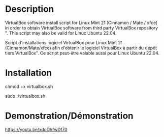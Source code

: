 # Description
VirtualBox software install script for Linux Mint 21 (Cinnamon / Mate / xfce) in order to obtain VirtualBox software from third party VirtualBox repository ". This script may also be valid for Linux Ubuntu 22.04.

Script d'installations logiciel VirtualBox pour Linux Mint 21 (Cinnamon/Mate/xfce) afin d'obtenir le logiciel VirtualBox à partir du dépôt tiers VirtualBox". Ce script peut-être valable aussi pour Linux Ubuntu 22.04.


# Installation
chmod +x virtualbox.sh

sudo ./virtualbox.sh

# Demonstration/Démonstration

https://youtu.be/xdoDhfwDf70
